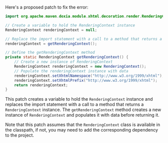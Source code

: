 Here's a proposed patch to fix the error:
```java
import org.apache.maven.doxia.module.xhtml.decoration.render.RenderingContext;

// Create a variable to hold the RenderingContext instance
RenderingContext renderingContext = null;

// Replace the import statement with a call to a method that returns a RenderingContext instance
renderingContext = getRenderingContext();

// Define the getRenderingContext method
private static RenderingContext getRenderingContext() {
    // Create a new instance of RenderingContext
    RenderingContext renderingContext = new RenderingContext();
    // Populate the renderingContext instance with data
    renderingContext.setXhtmlNamespace("http://www.w3.org/1999/xhtml");
    renderingContext.setXhtmlPrefix("http://www.w3.org/1999/xhtml");
    return renderingContext;
}
```
This patch creates a variable to hold the `RenderingContext` instance and replaces the import statement with a call to a method that returns a `RenderingContext` instance. The `getRenderingContext` method creates a new instance of `RenderingContext` and populates it with data before returning it.

Note that this patch assumes that the `RenderingContext` class is available in the classpath, if not, you may need to add the corresponding dependency to the project.